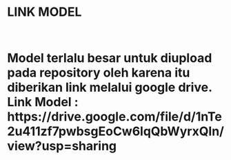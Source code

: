 <h1>LINK MODEL<h1>
<br>
Model terlalu besar untuk diupload pada repository oleh karena itu diberikan link melalui google drive.
Link Model : https://drive.google.com/file/d/1nTe2u411zf7pwbsgEoCw6lqQbWyrxQln/view?usp=sharing 
